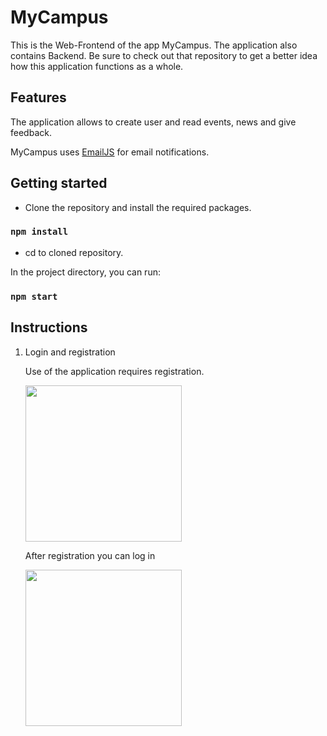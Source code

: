 # MyCampus

This is the Web-Frontend of the app MyCampus. The application also contains Backend. Be sure to check out that repository to get a better idea how this application functions as a whole.

## Features

The application allows to create user and read events, news and give feedback.

MyCampus uses [EmailJS](https://www.emailjs.com/) for email notifications.

## Getting started

* Clone the repository and install the required packages.

### `npm install`

* cd to cloned repository.

In the project directory, you can run:

### `npm start`

## Instructions
1. Login and registration

   Use of the application requires registration.

   <img src="http://users.metropolia.fi/~teemutr/queryimg/MyCampusReg.jpg" width="250" />

   After registration you can log in

   <img src="http://users.metropolia.fi/~teemutr/queryimg/MyCampusLog.jpg" width="250" />

